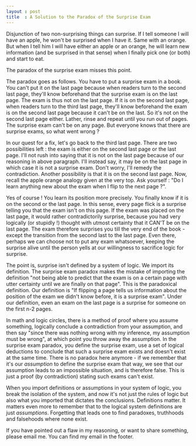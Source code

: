```yaml
---
layout : post
title  : A Solution to the Paradox of the Surprise Exam
---
```

Disjunction of two non-surprising things can surprise. If I tell someone I will have an apple, he won't be surprised when I have it. Same with an orange. But when I tell him I will have either an apple or an orange, he will learn new information (and be surprised in that sense) when I finally pick one (or both) and start to eat. 

The paradox of the surprise exam misses this point. 

The paradox goes as follows. You have to put a surprise exam in a book. You can't put it on the last page because when readers turn to the second last page, they'll know beforehand that the surprise exam is on the last page. The exam is thus not on the last page. If it is on the second last page, when readers turn to the third last page, they'll know beforehand the exam is on the second last page because it can't be on the last. So it's not on the second last page either. Lather, rinse and repeat until you run out of pages. The surprise exam can't be on any page. But everyone knows that there are surprise exams, so what went wrong ?

In our quest for a fix, let's go back to the third last page. There are two possibilities left :  the exam is either on the second last page or the last page. I'll not rush into saying that it is not on the last page because of our reasoning in above paragraph. I'll instead say, it may be on the last page in which case it is not a surprise exam. Don't worry, I'll remedy the contradiction. Another possibility is that it is on the second last page. Now, recall the apple orange analogy given at the very top. Ask yourself : "Do I learn anything new about the exam when I flip to the next page ?". 

Yes of course ! You learn its position more precisely. You finally know if it is on the second or the last page. In this sense, every page flick is a surprise telling you that the exam isn't on this page. If the exam was placed on the last page, it would rather contradictorily surprise, because you had very logically (or stupidly !) thought with utmost certainty that it CAN'T be on the last page. The exam therefore surprises you till the very end of the book - except the transition from the second last to the last page. Even there, perhaps we can choose not to put any exam whatsoever, keeping the surprise alive until the person yells at our willingness to sacrifice logic for surprise.

The point is, surprise isn't defined by a system of logic. We import its definition. The surprise exam paradox makes the mistake of importing the definition "not being able to predict that the exam is on a certain page with utter certainty until we are finally on that page". This is the paradoxical definition. Our definition is "If flipping a page tells us information about the position of the exam we didn't know before, it is a surprise exam". Under our definition, even an exam on the last page is a surprise for someone on the first n-2 pages. 

In math and logic circles, there is a method of proof where you assume something, logically conclude a contradiction from your assumption, and then say "since there was nothing wrong with my inference, my assumption must be wrong", at which point you throw away the assumption. In the surprise exam paradox, you define the surprise exam, use a set of logical deductions to conclude that such a surprise exam exists and doesn't exist at the same time. There is no paradox here anymore - if we remember that it's our *assumption* to define the surprise exam that way, we see that our assumption leads to an impossible situation, and is therefore false. This is just a proof (by contradiction) stating such exams can't exist. 

When you import definitions or assumptions in your system of logic, you break the isolation of the system, and now it's not just the rules of logic but also what you imported that dictates the conclusions. Definitions matter. It matters even more to remember that to the logical system definitions are just *assumptions*. Forgetting that leads one to find paradoxes, truthhoods and falsehoods where none exist. 

If you have pointed out a flaw in my reasoning, or want to share something, please email me. You can find my email in the footer. 